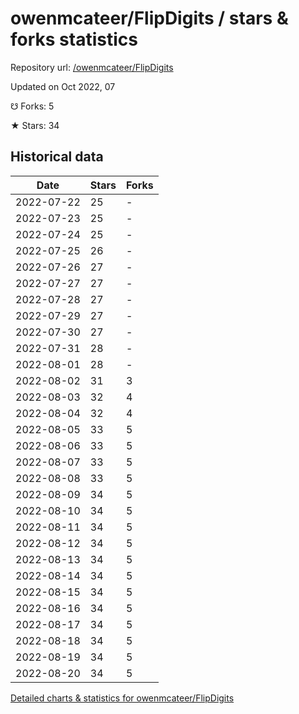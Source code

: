 # owenmcateer/FlipDigits / stars & forks statistics

Repository url: [/owenmcateer/FlipDigits](https://github.com/owenmcateer/FlipDigits)

Updated on Oct 2022, 07

☋ Forks: 5

★ Stars: 34

## Historical data
| Date | Stars | Forks |
|------|-------|-------|
| 2022-07-22 | 25 | - | 
| 2022-07-23 | 25 | - | 
| 2022-07-24 | 25 | - | 
| 2022-07-25 | 26 | - | 
| 2022-07-26 | 27 | - | 
| 2022-07-27 | 27 | - | 
| 2022-07-28 | 27 | - | 
| 2022-07-29 | 27 | - | 
| 2022-07-30 | 27 | - | 
| 2022-07-31 | 28 | - | 
| 2022-08-01 | 28 | - | 
| 2022-08-02 | 31 | 3 | 
| 2022-08-03 | 32 | 4 | 
| 2022-08-04 | 32 | 4 | 
| 2022-08-05 | 33 | 5 | 
| 2022-08-06 | 33 | 5 | 
| 2022-08-07 | 33 | 5 | 
| 2022-08-08 | 33 | 5 | 
| 2022-08-09 | 34 | 5 | 
| 2022-08-10 | 34 | 5 | 
| 2022-08-11 | 34 | 5 | 
| 2022-08-12 | 34 | 5 | 
| 2022-08-13 | 34 | 5 | 
| 2022-08-14 | 34 | 5 | 
| 2022-08-15 | 34 | 5 | 
| 2022-08-16 | 34 | 5 | 
| 2022-08-17 | 34 | 5 | 
| 2022-08-18 | 34 | 5 | 
| 2022-08-19 | 34 | 5 | 
| 2022-08-20 | 34 | 5 | 


[Detailed charts & statistics for owenmcateer/FlipDigits](https://reviewgithub.com/rep/owenmcateer/FlipDigits)
